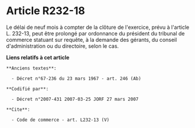 # Article R232-18

Le délai de neuf mois à compter de la clôture de l'exercice, prévu à l'article L. 232-13, peut être prolongé par ordonnance
du président du tribunal de commerce statuant sur requête, à la demande des gérants, du conseil d'administration ou du
directoire, selon le cas.

**Liens relatifs à cet article**

	**Anciens textes**:

	  - Décret n°67-236 du 23 mars 1967 - art. 246 (Ab)

	**Codifié par**:

	  - Décret n°2007-431 2007-03-25 JORF 27 mars 2007

	**Cite**:

	  - Code de commerce - art. L232-13 (V)
